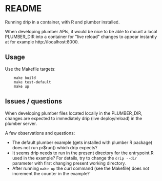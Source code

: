 # README

Running drip in a container, with R and plumber installed.

When developing plumber APIs, it would be nice to be able to mount a local PLUMBER_DIR into a container for "live reload" changes to appear instantly at for example http://localhost:8000. 

## Usage

Use the Makefile targets:

		make build
		make test-default
		make up

## Issues / questions

When developing plumber files located locally in the PLUMBER_DIR, changes are expected to immediately drip (live deploy/reload) in the plumber server.

A few observations and questions:

- The default plumber example (gets installed with plumber R package) does not run pr$run() which drip expects?
- It seems drip needs to run in the present directory for the entrypoint.R used in the example? For details, try to change the `drip --dir` parameter with first changing present working directory.
- After running `make up` the curl command (see the Makefile) does not increment the counter in the example?



